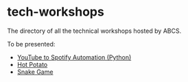 # tech-workshops
The directory of all the technical workshops hosted by ABCS.

To be presented:
- [YouTube to Spotify Automation (Python)](https://github.com/UT-ABCS/youtube-to-spotify-py)
- [Hot Potato](https://github.com/UT-ABCS/hot-potato-ws)
- [Snake Game](https://github.com/UT-ABCS/Snake-Game)
